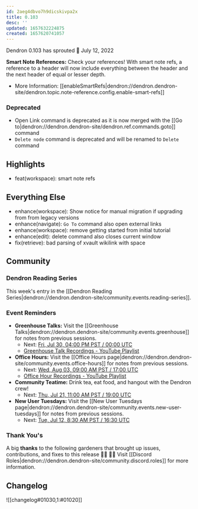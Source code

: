 ```yaml
---
id: 2aeg4dbvo7h9dicskivpa2x
title: 0.103
desc: ''
updated: 1657632224875
created: 1657620741057
---
```


Dendron 0.103 has sprouted  🌱
July 12, 2022


**Smart Note References:** Check your references! With smart note refs, a reference to a header will now include everything between the header and the next header of equal or lesser depth.
- More Information: [[enableSmartRefs|dendron://dendron.dendron-site/dendron.topic.note-reference.config.enable-smart-refs]]

### Deprecated
- Open Link command is deprecated as it is now merged with the [[Go to|dendron://dendron.dendron-site/dendron.ref.commands.goto]] command
- `Delete node` command is deprecated and will be renamed to `Delete` command

## Highlights
- feat(workspace): smart note refs

## Everything Else
- enhance(workspace): Show notice for manual migration if upgrading from from legacy versions
- enhance(navigate): `Go To` command also open external links
- enhance(workspace): remove getting started from initial tutorial
- enhance(edit): delete command also closes current window
- fix(retrieve): bad parsing of xvault wikilink with space

## Community

### Dendron Reading Series

This week's entry in the [[Dendron Reading Series|dendron://dendron.dendron-site/community.events.reading-series]].

### Event Reminders

- **Greenhouse Talks:** Visit the [[Greenhouse Talks|dendron://dendron.dendron-site/community.events.greenhouse]] for notes from previous sessions.
    - Next: [Fri, Jul 30, 04:00 PM PST / 00:00 UTC](https://link.dendron.so/luma)
    - [Greenhouse Talk Recordings - YouTube Playlist](https://link.dendron.so/greenhouse)
- **Office Hours:** Visit the [[Office Hours page|dendron://dendron.dendron-site/community.events.office-hours]] for notes from previous sessions.
    - Next: [Wed, Aug 03, 09:00 AM PST / 17:00 UTC](https://link.dendron.so/luma)
    - [Office Hour Recordings - YouTube Playlist](https://link.dendron.so/6yPa)
- **Community Teatime:** Drink tea, eat food, and hangout with the Dendron crew!
    - Next: [Thu, Jul 21, 11:00 AM PST / 19:00 UTC](https://link.dendron.so/luma)
- **New User Tuesdays:** Visit the [[New User Tuesdays page|dendron://dendron.dendron-site/community.events.new-user-tuesdays]] for notes from previous sessions.
    - Next: [Tue, Jul 12, 8:30 AM PST / 16:30 UTC](https://link.dendron.so/luma)

### Thank You's

A big **thanks** to the following gardeners that brought up issues, contributions, and fixes to this release :man_farmer: :woman_farmer: 
Visit [[Discord Roles|dendron://dendron.dendron-site/community.discord.roles]] for more information.

## Changelog
![[changelog#01030,1:#01020]]
